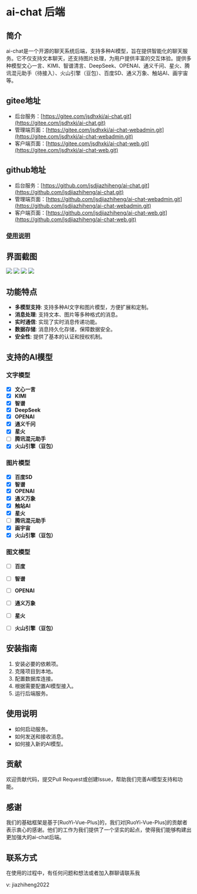 # ai-chat 后端

## 简介
ai-chat是一个开源的聊天系统后端，支持多种AI模型，旨在提供智能化的聊天服务。它不仅支持文本聊天，还支持图片处理，为用户提供丰富的交互体验。提供多种模型文心一言、KIMI、智谱清言、DeepSeek、OPENAI、通义千问、星火、腾讯混元助手（待接入）、火山引擎（豆包）、百度SD、通义万象、触站AI、画宇宙等。

## gitee地址
- 后台服务：[https://gitee.com/jsdhxkj/ai-chat.git](https://gitee.com/jsdhxkj/ai-chat.git)
- 管理端页面：[https://gitee.com/jsdhxkj/ai-chat-webadmin.git](https://gitee.com/jsdhxkj/ai-chat-webadmin.git)
- 客户端页面：[https://gitee.com/jsdhxkj/ai-chat-web.git](https://gitee.com/jsdhxkj/ai-chat-web.git)

## github地址
- 后台服务：[https://github.com/jsdjiazhiheng/ai-chat.git](https://github.com/jsdjiazhiheng/ai-chat.git)
- 管理端页面：[https://github.com/jsdjiazhiheng/ai-chat-webadmin.git](https://github.com/jsdjiazhiheng/ai-chat-webadmin.git)
- 客户端页面：[https://github.com/jsdjiazhiheng/ai-chat-web.git](https://github.com/jsdjiazhiheng/ai-chat-web.git)


### [使用说明](./use.md)

## 界面截图

![](docs/文本.png)
![](docs/文本模型.png)
![](docs/画图.png)
![](docs/画图模型.png)

## 功能特点
- **多模型支持**: 支持多种AI文字和图片模型，方便扩展和定制。
- **消息处理**: 支持文本、图片等多种格式的消息。
- **实时通信**: 实现了实时消息传递功能。
- **数据存储**: 消息持久化存储，保障数据安全。
- **安全性**: 提供了基本的认证和授权机制。

## 支持的AI模型
### 文字模型
* [X] **文心一言**
* [X] **KIMI**
* [X] **智谱**
* [X] **DeepSeek**
* [X] **OPENAI**
* [X] **通义千问**
* [X] **星火**
* [ ] **腾讯混元助手**
* [X] **火山引擎（豆包）**

### 图片模型
* [X] **百度SD**
* [X] **智谱**
* [X] **OPENAI**
* [X] **通义万象**
* [X] **触站AI**
* [X] **星火**
* [ ] **腾讯混元助手**
* [X] **画宇宙**
* [X] **火山引擎（豆包）**

### 图文模型
* [ ] **百度**
* [ ] **智谱**
* [ ] **OPENAI**
* [ ] **通义万象**
* [ ] **星火**
* [ ] **火山引擎（豆包）**


## 安装指南
1. 安装必要的依赖项。
2. 克隆项目到本地。
3. 配置数据库连接。
4. 根据需要配置AI模型接入。
5. 运行后端服务。

## 使用说明
- 如何启动服务。
- 如何发送和接收消息。
- 如何接入新的AI模型。

## 贡献
欢迎贡献代码，提交Pull Request或创建Issue，帮助我们完善AI模型支持和功能。

## 感谢
我们的基础框架是基于[RuoYi-Vue-Plus]的，我们对[RuoYi-Vue-Plus]的贡献者表示衷心的感谢。他们的工作为我们提供了一个坚实的起点，使得我们能够构建出更加强大的ai-chat后端。

## 联系方式
在使用的过程中，有任何问题和想法或者加入群聊请联系我

v: jiazhiheng2022
